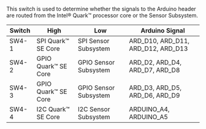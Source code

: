 This switch is used to determine whether the signals to the Arduino header
are routed from the Intel® Quark™ processor core or the Sensor Subsystem.

| Switch | High | Low | Arduino Signal  |
|--------|------|-----|-----------------|
| SW4-1  | SPI Quark™ SE Core | SPI Sensor Subsystem | ARD_D10, ARD_D11, ARD_D12, ARD_D13 |
| SW4-2  | GPIO Quark™ SE Core | GPIO Sensor Subsystem | ARD_D2, ARD_D4, ARD_D7, ARD_D8 |
| SW4-3  | GPIO Quark™ SE Core | GPIO Sensor Subsystem | ARD_D3, ARD_D5, ARD_D6, ARD_D9 |
| SW4-4  | I2C Quark™ SE Core | I2C Sensor Subsystem | ARDUINO_A4, ARDUINO_A5 |
